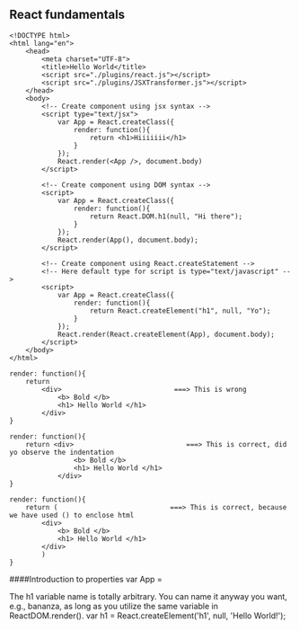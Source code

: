 ## React fundamentals

```
<!DOCTYPE html>
<html lang="en">
	<head>
		<meta charset="UTF-8">
		<title>Hello World</title>
		<script src="./plugins/react.js"></script>
		<script src="./plugins/JSXTransformer.js"></script>
	</head>
	<body>
		<!-- Create component using jsx syntax -->
		<script type="text/jsx">
			var App = React.createClass({
				render: function(){
					return <h1>Hiiiiiii</h1>
				}
			});
			React.render(<App />, document.body)
		</script>

		<!-- Create component using DOM syntax -->
		<script>
			var App = React.createClass({
				render: function(){
					return React.DOM.h1(null, "Hi there");
				}
			});
			React.render(App(), document.body);
		</script>

		<!-- Create component using React.createStatement -->
		<!-- Here default type for script is type="text/javascript" -->
		<script>
			var App = React.createClass({
				render: function(){
					return React.createElement("h1", null, "Yo");
				}
			});
			React.render(React.createElement(App), document.body);
		</script>
	</body>
</html>
```
```
render: function(){
	return 
		<div>                            ===> This is wrong
			<b> Bold </b>
			<h1> Hello World </h1>
		</div>
}

render: function(){
	return <div>                            ===> This is correct, did yo observe the indentation
				<b> Bold </b>
				<h1> Hello World </h1>
			</div>
}

render: function(){
	return (                            ===> This is correct, because we have used () to enclose html
		<div>
			<b> Bold </b>
			<h1> Hello World </h1>
		</div>
		)
}
```

####Introduction to properties
var App = 


The h1 variable name is totally arbitrary. You can name it anyway you want, 
e.g., bananza, as long as you utilize the same variable in ReactDOM.render().
var h1 = React.createElement('h1', null, 'Hello World!');
